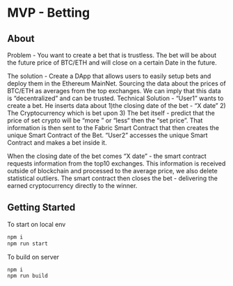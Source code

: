 # MVP - Betting

## About

Problem - You want to create a bet that is trustless. The bet will be about the future price of BTC/ETH and will close on a certain Date in the future.

The solution - Create a DApp that allows users to easily setup bets and deploy them in the Ethereum MainNet. Sourcing the data about the prices of BTC/ETH as averages from the top exchanges. We can imply that this data is “decentralized” and can be trusted.
Technical Solution - “User1” wants to create a bet. He inserts data about 1)the closing date of the bet - “X date” 2) The Cryptocurrency which is bet upon 3) The bet itself - predict that the price of set crypto will be “more ” or “less“ then the “set price”. That information is then sent to the Fabric Smart Contract that then creates the unique Smart Contract of the Bet. “User2” accesses the unique Smart Contract and makes a bet inside it.

When the closing date of the bet comes “X date” - the smart contract requests information from the top10 exchanges. This information is received outside of blockchain and processed to the average price, we also delete statistical outliers. The smart contract then closes the bet - delivering the earned cryptocurrency directly to the winner.

## Getting Started

To start on local env

```javascript
npm i
npm run start
```

To build on server

```javascript
npm i
npm run build
```
